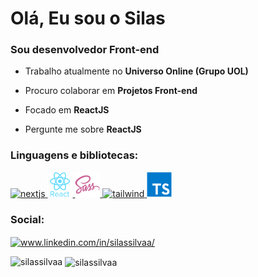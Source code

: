 <h1>Olá, Eu sou o Silas</h1>
<h3>Sou desenvolvedor Front-end</h3>

- Trabalho atualmente no **Universo Online (Grupo UOL)**

- Procuro colaborar em **Projetos Front-end**

- Focado em **ReactJS**

- Pergunte me sobre **ReactJS**


<h3 align="left">Linguagens e bibliotecas: </h3>
<p align="left"> <a href="https://www.w3.org/html/" target="_blank" rel="noreferrer">
<a href="https://nextjs.org/" target="_blank" rel="noreferrer"> <img src="https://cdn.worldvectorlogo.com/logos/nextjs-2.svg" alt="nextjs" width="40" height="40"/> </a> 
<a href="https://reactjs.org/" target="_blank" rel="noreferrer"> <img src="https://raw.githubusercontent.com/devicons/devicon/master/icons/react/react-original-wordmark.svg" alt="react" width="40" height="40"/> </a> <a href="https://sass-lang.com" target="_blank" rel="noreferrer"> <img src="https://raw.githubusercontent.com/devicons/devicon/master/icons/sass/sass-original.svg" alt="sass" width="40" height="40"/> </a> <a href="https://tailwindcss.com/" target="_blank" rel="noreferrer"> <img src="https://www.vectorlogo.zone/logos/tailwindcss/tailwindcss-icon.svg" alt="tailwind" width="40" height="40"/> </a> <a href="https://www.typescriptlang.org/" target="_blank" rel="noreferrer"> <img src="https://raw.githubusercontent.com/devicons/devicon/master/icons/typescript/typescript-original.svg" alt="typescript" width="40" height="40"/> </a> </p>

<h3 align="left">Social:</h3>
<p align="left">
<a href="https://linkedin.com/in/silassilvaa/" target="blank"><img align="center" src="https://raw.githubusercontent.com/rahuldkjain/github-profile-readme-generator/master/src/images/icons/Social/linked-in-alt.svg" alt="www.linkedin.com/in/silassilvaa/" height="30" width="40" /></a>
</p>

<p><img align="left" src="https://github-readme-stats.vercel.app/api/top-langs?username=silassilvaa&show_icons=true&locale=en&layout=compact" alt="silassilvaa" /></p>

<p>&nbsp;<img align="center" src="https://github-readme-stats.vercel.app/api?username=silassilvaa&show_icons=true&locale=en" alt="silassilvaa" /></p>
